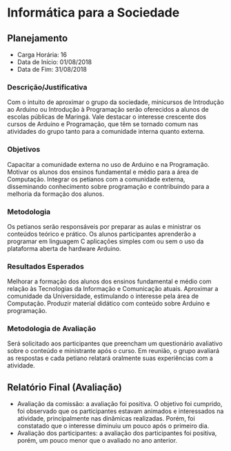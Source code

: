 Informática para a Sociedade
============================

Planejamento
------------

* Carga Horária: 16
* Data de Início: 01/08/2018
* Data de Fim: 31/08/2018

### Descrição/Justificativa
Com o intuito  de aproximar o grupo da sociedade,  minicursos de Introdução ao
Arduino ou Introdução  à Programação serão oferecidos a  alunos de escolas
públicas de Maringá. Vale destacar o interesse crescente dos cursos de Arduino
e Programação, que têm se tornado comum  nas atividades do grupo tanto para a
comunidade interna quanto externa.

### Objetivos
Capacitar a  comunidade externa no  uso de  Arduino e na  Programação. Motivar
os  alunos dos  ensinos  fundamental  e médio  para  a  área de  Computação.
Integrar os petianos  com a comunidade externa,  disseminando conhecimento sobre
programação e contribuindo para a melhoria da formação dos alunos.

### Metodologia
Os petianos serão responsáveis por preparar as aulas e ministrar os conteúdos
teórico  e  prático.  Os  alunos  participantes  aprenderão  a  programar  em
linguagem  C aplicações  simples com  ou  sem o  uso da  plataforma aberta  de
hardware Arduino.

### Resultados Esperados
Melhorar a formação dos alunos dos  ensinos fundamental e médio com relação
às Tecnologias da  Informação e Comunicação atuais.  Aproximar a comunidade
da Universidade,  estimulando o interesse  pela área de  Computação. Produzir
material didático com conteúdo sobre Arduino e programação.

### Metodologia de Avaliação
Será  solicitado aos  participantes que  preencham um  questionário avaliativo
sobre o conteúdo e ministrante após o curso. Em reunião, o grupo avaliará as
respostas e cada petiano relatará oralmente suas experiências com a atividade.

Relatório Final (Avaliação)
---------------------------

- Avaliação da comissão: a avaliação foi positiva. O objetivo foi cumprido, foi observado que os participantes estavam animados e interessados na atividade, principalmente nas dinâmicas realizadas. Porém, foi constatado que o interesse diminuiu um pouco após o primeiro dia.
- Avaliação dos participantes: a avaliação dos participantes foi positiva, porém, um pouco menor que o avaliado no ano anterior.
